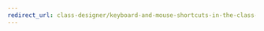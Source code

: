 ```yaml
---
redirect_url: class-designer/keyboard-and-mouse-shortcuts-in-the-class-diagram-and-class-details-window
---
```

